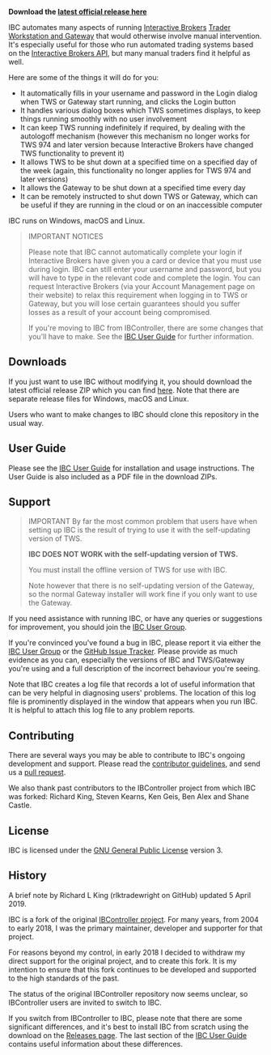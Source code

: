 **Download the
[latest official release here](https://github.com/IbcAlpha/IBC/releases/latest)**

IBC automates many aspects of running [Interactive Brokers](https://www.interactivebrokers.com) [Trader Workstation and Gateway](https://www.interactivebrokers.com/en/index.php?f=14099#tws-software)
that would otherwise involve manual intervention. It's especially useful for
those who run automated trading systems based on the [Interactive Brokers API](http://interactivebrokers.github.io),
but many manual traders find it helpful as well.

Here are some of the things it will do for you:

* It automatically fills in your username and password in the Login
dialog when TWS or Gateway start running, and clicks the Login button
* It handles various dialog boxes which TWS sometimes displays, to keep
things running smoothly with no user involvement
* It can keep TWS running indefinitely if required, by dealing with the
autologoff mechanism (however this mechanism no longer works for TWS 974
and later version because Interactive Brokers have changed TWS functionality
to prevent it)
* It allows TWS to be shut down at a specified time on a specified day
of the week (again, this functionality no longer applies for TWS 974
and later versions)
* It allows the Gateway to be shut down at a specified time every day
* It can be remotely instructed to shut down TWS or Gateway, which can
be useful if they are running in the cloud or on an inaccessible computer

IBC runs on Windows, macOS and Linux.

> IMPORTANT NOTICES
>
> Please note that IBC cannot automatically complete your login if
Interactive Brokers have given you a card or device that you must use
during login. IBC can still enter your username and password, but you
will have to type in the relevant code and complete the login. You can
request Interactive Brokers (via your Account Management page on their
website) to relax this requirement when logging in to TWS or Gateway,
but you will lose certain guarantees should you suffer losses as a
result of your account being compromised.
>
> If you're moving to IBC from IBController, there are some changes
that you'll have to make. See the [IBC User Guide](userguide.md) for
further information.


Downloads
---------

If you just want to use IBC without modifying it, you should download
the latest official release ZIP which you can find
[here](https://github.com/IbcAlpha/IBC/releases/latest). Note that
there are separate release files for Windows, macOS and Linux.

Users who want to make changes to IBC should clone this repository
in the usual way.

User Guide
----------

Please see the [IBC User Guide](userguide.md) for installation and
usage instructions. The User Guide is also included as a PDF file in the
download ZIPs.


Support
-------

> IMPORTANT
> By far the most common problem that users have when setting up IBC
is the result of trying to use it with the self-updating version of TWS.
>
>**IBC DOES NOT WORK with the self-updating version of TWS.**
>
>You must install the offline version of TWS for use with IBC.
>
>Note however that there is no self-updating version of the Gateway, so the
normal Gateway installer will work fine if you only want to use the Gateway.

If you need assistance with running IBC, or have any queries or suggestions
for improvement, you should join the [IBC User Group](https://groups.io/g/ibcalpha).

If you're convinced you've found a bug in IBC, please report it via either
the
[IBC User Group](https://groups.io/g/ibcalpha) or the
[GitHub Issue Tracker](https://github.com/IbcAlpha/IBC/issues).
Please provide as much evidence as you can, especially the versions of IBC
and TWS/Gateway you're using and a full description of the incorrect
behaviour you're seeing.

Note that IBC creates a log file that records a lot of useful information
that can be very helpful in diagnosing users' problems. The location of
this log file is prominently displayed in the window that appears when you
run IBC. It is helpful to attach this log file to any problem reports.

Contributing
------------

There are several ways you may be able to contribute to IBC's ongoing
development and support. Please read the
[contributor guidelines](CONTRIBUTING.md), and send us a
[pull request](../../pulls).

We also thank past contributors to the IBController project from which
IBC was forked: Richard King, Steven Kearns, Ken Geis, Ben Alex and
Shane Castle.

License
-------

IBC is licensed under the
[GNU General Public License](http://www.gnu.org/licenses/gpl.html) version 3.

History
-------

A brief note by Richard L King (rlktradewright on GitHub) updated
5 April 2019.

IBC is a fork of the original
[IBController project](https://github.com/ib-controller/ib-controller).
For many years, from 2004 to early 2018, I was the primary
maintainer, developer and supporter for that project.

For reasons beyond my control, in early 2018 I decided to withdraw my direct
support for the original project, and to create this fork. It is my intention
to ensure that this fork continues to be developed and supported to the high
standards of the past.

The status of the original IBController repository now seems unclear, so
IBController users are invited to switch to IBC.

If you switch from IBController to IBC, please note that there are some
significant differences, and it's best to install IBC from scratch using
the download on the [Releases page](https://github.com/IbcAlpha/IBC/releases).
The last section of the [IBC User Guide](userguide.md) contains useful
information about these differences.



